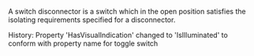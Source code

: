 A switch disconnector is a switch which in the open position satisfies the isolating requirements specified for a disconnector.

<!-- end of short definition -->


History: Property 'HasVisualIndication' changed to 'IsIlluminated' to conform with property name for toggle switch

